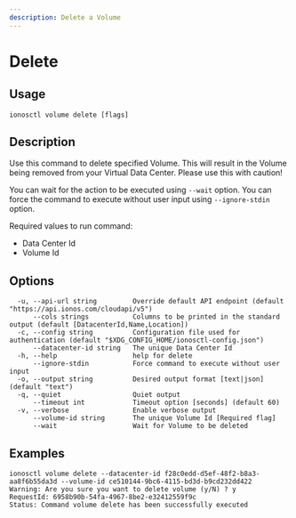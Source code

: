 ```yaml
---
description: Delete a Volume
---
```


# Delete

## Usage

```text
ionosctl volume delete [flags]
```

## Description

Use this command to delete specified Volume. This will result in the Volume being removed from your Virtual Data Center. Please use this with caution!

You can wait for the action to be executed using `--wait` option.
You can force the command to execute without user input using `--ignore-stdin` option.

Required values to run command:
- Data Center Id
- Volume Id

## Options

```text
  -u, --api-url string         Override default API endpoint (default "https://api.ionos.com/cloudapi/v5")
      --cols strings           Columns to be printed in the standard output (default [DatacenterId,Name,Location])
  -c, --config string          Configuration file used for authentication (default "$XDG_CONFIG_HOME/ionosctl-config.json")
      --datacenter-id string   The unique Data Center Id
  -h, --help                   help for delete
      --ignore-stdin           Force command to execute without user input
  -o, --output string          Desired output format [text|json] (default "text")
  -q, --quiet                  Quiet output
      --timeout int            Timeout option [seconds] (default 60)
  -v, --verbose                Enable verbose output
      --volume-id string       The unique Volume Id [Required flag]
      --wait                   Wait for Volume to be deleted
```

## Examples

```text
ionosctl volume delete --datacenter-id f28c0edd-d5ef-48f2-b8a3-aa8f6b55da3d --volume-id ce510144-9bc6-4115-bd3d-b9cd232dd422 
Warning: Are you sure you want to delete volume (y/N) ? y
RequestId: 6958b90b-54fa-4967-8be2-e32412559f9c
Status: Command volume delete has been successfully executed
```

